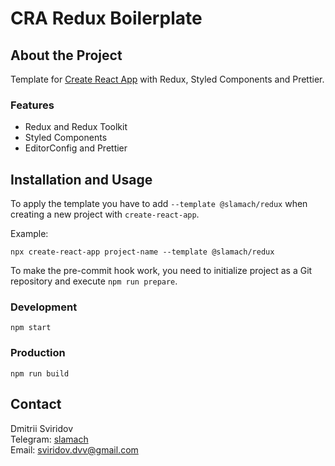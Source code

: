 # CRA Redux Boilerplate

## About the Project

Template for [Create React App](https://github.com/facebook/create-react-app) with Redux, Styled Components and Prettier.

### Features

- Redux and Redux Toolkit
- Styled Components
- EditorConfig and Prettier

## Installation and Usage

To apply the template you have to add `--template @slamach/redux` when creating a new project with `create-react-app`.

Example:

```
npx create-react-app project-name --template @slamach/redux
```

To make the pre-commit hook work, you need to initialize project as a Git repository and execute `npm run prepare`.

### Development

```
npm start
```

### Production

```
npm run build
```

## Contact

Dmitrii Sviridov  
Telegram: [slamach](https://t.me/slamach)  
Email: sviridov.dvv@gmail.com
